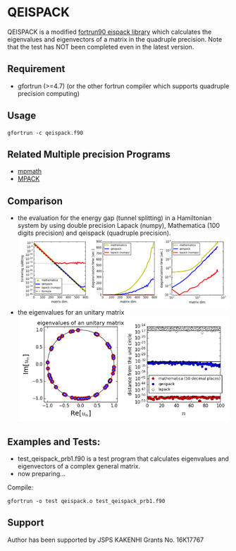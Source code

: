 # QEISPACK

QEISPACK is a modified [fortrun90 eispack library](https://people.sc.fsu.edu/~jburkardt/f_src/eispack/eispack.html) which calculates the eigenvalues and eigenvectors of a matrix in the quadruple precision.
Note that the test has NOT been completed even in the latest version.


## Requirement

- gfortrun (>=4.7) (or the other fortrun compiler which supports quadruple precision computing)

## Usage

    gfortrun -c qeispack.f90

## Related Multiple precision Programs

- [mpmath](http://mpmath.org/)
- [MPACK](http://mplapack.sourceforge.net/)

## Comparison
   
- the evaluation for the energy gap (tunnel splitting) in a Hamiltonian system by using double precision Lapack (numpy), Mathematica (100 digits precision) and qeispack (quadruple precision).
![comparison with lapack mathematica qeispack diagonalization routine](figs/compare-res.png)
- the eigenvalues for an unitary matrix 
![comparison for unitary matrxi](figs/unitary_eigenvalues.png)

## Examples and Tests:

- test_qeispack_prb1.f90 is a test program that calculates eigenvalues and eigenvectors of a complex general matrix.
- now preparing...

Compile:
    
    gfortrun -o test qeispack.o test_qeispack_prb1.f90

## Support

Author has been supported by JSPS KAKENHI Grants No. 16K17767
      